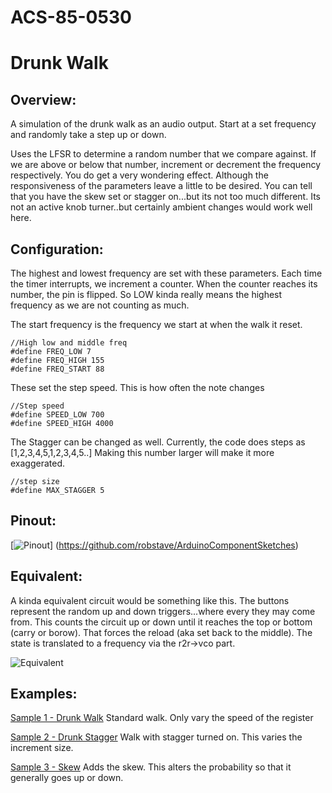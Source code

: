 # ACS-85-0530
Drunk Walk
==============

## Overview:
A simulation of the drunk walk as an audio output.
Start at a set frequency and randomly take a step up or down.

Uses the LFSR to determine a random number that we compare against. If we are above or below that number, increment or decrement the frequency respectively.
You do get a very wondering effect. Although the responsiveness of the parameters leave a little to be desired.  You can tell that you have the skew set or 
stagger on...but its not too much different.  Its not an active knob turner..but certainly ambient changes would work well here.

## Configuration:

The highest and lowest frequency are set with these parameters.
Each time the timer interrupts, we increment a counter. When the counter reaches its number,
the pin is flipped. So LOW kinda really means the highest frequency as we are not counting as much.

The start frequency is the frequency we start at when the walk it reset.

    //High low and middle freq
    #define FREQ_LOW 7
    #define FREQ_HIGH 155
    #define FREQ_START 88

These set the step speed. This is how often the note changes

    //Step speed
    #define SPEED_LOW 700
    #define SPEED_HIGH 4000

The Stagger can be changed as well.  Currently, the code does steps as [1,2,3,4,5,1,2,3,4,5..]
Making this number larger will make it more exaggerated.

    //step size
    #define MAX_STAGGER 5




## Pinout:
[![Pinout](https://github.com/robstave/ArduinoComponentSketches/blob/master/ACS-85%20ATTiny85%20sketches/ACS-85-0530/images/acs-85-0530.png)] (https://github.com/robstave/ArduinoComponentSketches)

## Equivalent:
A kinda equivalent circuit would be something like this.  The buttons represent the random up and down triggers...where every they may come from.
This counts the circuit up or down until it reaches the top or bottom (carry or borow).  That forces the reload (aka set back to the middle).  The state is 
translated to a frequency via the r2r->vco part.

![Equivalent](https://github.com/robstave/ArduinoComponentSketches/blob/master/ACS-85%20ATTiny85%20sketches/ACS-85-0530/images/ACS-85-0530_overview.png)

## Examples:


[Sample 1 - Drunk Walk](https://soundcloud.com/user-692410397/drunk-1) Standard walk.  Only vary the speed of the register

[Sample 2 - Drunk Stagger](https://soundcloud.com/user-692410397/drunk-stagger) Walk with stagger turned on.  This varies the increment size.

[Sample 3 - Skew](https://soundcloud.com/user-692410397/drunkskew) Adds the skew. This alters the probability so that it generally goes up or down.

